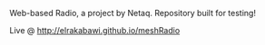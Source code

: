 Web-based Radio, a project by Netaq.
Repository built for testing!

Live @ http://elrakabawi.github.io/meshRadio
